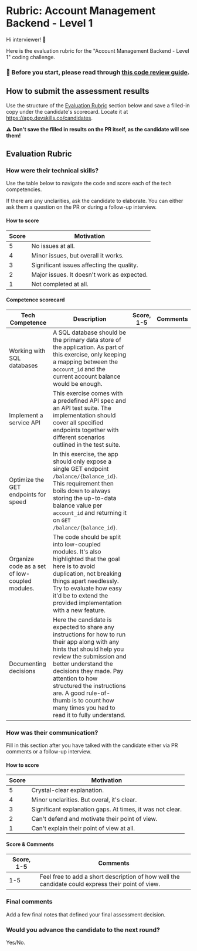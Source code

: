 # Rubric: Account Management Backend - Level 1

Hi interviewer! 👋

Here is the evaluation rubric for the "Account Management Backend - Level 1" coding challenge.

### 📖 Before you start, please read through [this code review guide](https://www.notion.so/How-to-code-review-3d705ea7262f4d1c80fc24a1eb759614).

## How to submit the assessment results

Use the structure of the [Evaluation Rubric](#evaluation-rubric) section below and save a filled-in copy under the candidate's scorecard. Locate it at https://app.devskills.co/candidates. 

**⚠️ Don't save the filled in results on the PR itself, as the candidate will see them!**

## Evaluation Rubric

### How were their technical skills?

Use the table below to navigate the code and score each of the tech competencies.

If there are any unclarities, ask the candidate to elaborate. You can either ask them a question on the PR or during a follow-up interview.

#### How to score
| Score | Motivation |
|-------|------------|
| 5 | No issues at all. |
| 4 | Minor issues, but overall it works. |
| 3 | Significant issues affecting the quality. |
| 2 | Major issues. It doesn't work as expected.|
| 1 | Not completed at all. |

#### Competence scorecard
| Tech Competence                      | Description                                                                                                                                                                                                                                                                                                                                     | Score, 1-5 | Comments |
|--------------------------------------|-------------------------------------------------------------------------------------------------------------------------------------------------------------------------------------------------------------------------------------------------------------------------------------------------------------------------------------------------|------------|----------|
| Working with SQL databases           | A SQL database should be the primary data store of the application. As part of this exercise, only keeping a mapping between the `account_id` and the current account balance would be enough.                                                                                                                                                  |            |          |
| Implement a service API              | This exercise comes with a predefined API spec and an API test suite. The implementation should cover all specified endpoints together with different scenarios outlined in the test suite.                                                                                                                                                     |            |          |
| Optimize the GET endpoints for speed | In this exercise, the app should only expose a single GET endpoint `/balance/{balance_id}`. This requirement then boils down to always storing the up-to-data balance value per `account_id` and returning it on `GET /balance/{balance_id}`.                                                                                                                              |            |          |
| Organize code as a set of low-coupled modules. | The code should be split into low-coupled modules. It's also highlighted that the goal here is to avoid duplication, not breaking things apart needlessly. Try to evaluate how easy it'd be to extend the provided implementation with a new feature.                                                                                                                                                          |            |          |
| Documenting decisions                | Here the candidate is expected to share any instructions for how to run their app along with any hints that should help you review the submission and better understand the decisions they made. Pay attention to how structured the instructions are. A good rule-of-thumb is to count how many times you had to read it to fully understand.  |            |          |

### How was their communication?

Fill in this section after you have talked with the candidate either via PR comments or a follow-up interview.

#### How to score
| Score | Motivation |
|-------|------------|
| 5 | Crystal-clear explanation. |
| 4 | Minor unclarities. But overal, it's clear. |
| 3 | Significant explanation gaps. At times, it was not clear. |
| 2 | Can't defend and motivate their point of view. |
| 1 | Can't explain their point of view at all. |

#### Score & Comments

| Score, 1-5 | Comments                                                                                          |
|------------|---------------------------------------------------------------------------------------------------|
|    1-5     | Feel free to add a short description of how well the candidate could express their point of view. |

### Final comments

Add a few final notes that defined your final assessment decision.

### Would you advance the candidate to the next round?

Yes/No.
